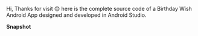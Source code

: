 Hi,
Thanks for visit 😊
here is the complete source code of a Birthday Wish Android App designed and developed in Android Studio.

<b>Snapshot</b>

